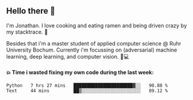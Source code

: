 ## Hello there 👋

I'm Jonathan. I love cooking and eating ramen and being driven crazy by my stacktrace. 🍜

Besides that i'm a master student of applied computer science @ Ruhr University Bochum. 
Currently i'm focussing on (adversarial) machine learning, deep learning, and computer vision. 🔬💻

#### 💥 Time i wasted fixing my own code during the last week:

<!--START_SECTION:waka-->

```text
Python   7 hrs 27 mins   ██████████████████████▓░░   90.88 %
Text     44 mins         ██▒░░░░░░░░░░░░░░░░░░░░░░   09.12 %
```

<!--END_SECTION:waka-->
